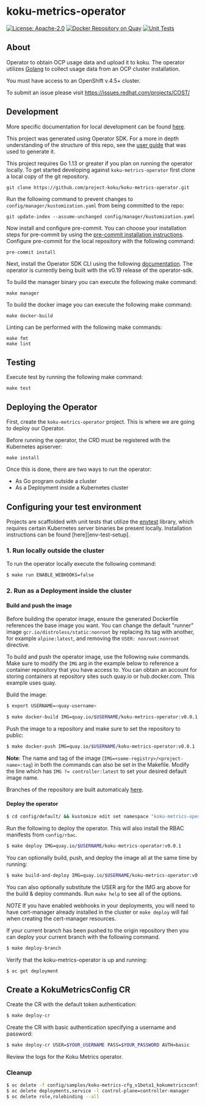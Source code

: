 # koku-metrics-operator

[![License: Apache-2.0](https://img.shields.io/github/license/project-koku/koku.svg)](https://www.apache.org/licenses/LICENSE-2.0)
[![Docker Repository on Quay](https://quay.io/repository/project-koku/koku-metrics-operator/status "Docker Repository on Quay")](https://quay.io/repository/project-koku/koku-metrics-operator)
[![Unit Tests](https://github.com/project-koku/koku-metrics-operator/workflows/Unit%20Tests/badge.svg)](https://github.com/project-koku/koku-metrics-operator/actions?query=branch%3Amain+workflow%3A%22Unit+Tests%22)

## About

Operator to obtain OCP usage data and upload it to koku. The operator utilizes [Golang](http://golang.org/) to collect usage data from an OCP cluster installation.

You must have access to an OpenShift v.4.5+ cluster.

To submit an issue please visit https://issues.redhat.com/projects/COST/


## Development

More specific documentation for local development can be found [here](docs/local-development.md).

This project was generated using Operator SDK. For a more in depth understanding of the structure of this repo, see the [user guide](https://sdk.operatorframework.io/docs/building-operators/golang/quickstart/) that was used to generate it.

This project requires Go 1.13 or greater if you plan on running the operator locally. To get started developing against `koku-metrics-operator` first clone a local copy of the git repository.

```
git clone https://github.com/project-koku/koku-metrics-operator.git
```

Run the following command to prevent changes to `config/manager/kustomization.yaml` from being committed to the repo:

```
git update-index --assume-unchanged config/manager/kustomization.yaml
```

Now install and configure pre-commit. You can choose your installation steps for pre-commit by using the [pre-commit installation instructions](https://pre-commit.com/#installation). Configure pre-commit for the local repository with the following command:

```
pre-commit install
```

Next, install the Operator SDK CLI using the following [documentation](https://sdk.operatorframework.io/docs/installation/install-operator-sdk/). The operator is currently being built with the v0.19 release of the operator-sdk.

To build the manager binary you can execute the following make command:

```
make manager
```

To build the docker image you can execute the following make command:

```
make docker-build
```

Linting can be performed with the following make commands:

```
make fmt
make lint
```

## Testing

Execute test by running the following make command:

```
make test
```

## Deploying the Operator

First, create the `koku-metrics-operator` project. This is where we are going to deploy our Operator.

Before running the operator, the CRD must be registered with the Kubernetes apiserver:

```
make install
```

Once this is done, there are two ways to run the operator:

- As Go program outside a cluster
- As a Deployment inside a Kubernetes cluster

## Configuring your test environment

Projects are scaffolded with unit tests that utilize the [envtest](https://godoc.org/sigs.k8s.io/controller-runtime/pkg/envtest)
library, which requires certain Kubernetes server binaries be present locally.
Installation instructions can be found [here][env-test-setup].

### 1. Run locally outside the cluster

To run the operator locally execute the following command:

```sh
$ make run ENABLE_WEBHOOKS=false
```

### 2. Run as a Deployment inside the cluster

#### Build and push the image

Before building the operator image, ensure the generated Dockerfile references
the base image you want. You can change the default "runner" image `gcr.io/distroless/static:nonroot`
by replacing its tag with another, for example `alpine:latest`, and removing
the `USER: nonroot:nonroot` directive.

To build and push the operator image, use the following `make` commands.
Make sure to modify the `IMG` arg in the example below to reference a container repository that
you have access to. You can obtain an account for storing containers at
repository sites such quay.io or hub.docker.com. This example uses quay.

Build the image:
```sh
$ export USERNAME=<quay-username>

$ make docker-build IMG=quay.io/$USERNAME/koku-metrics-operator:v0.0.1
```

Push the image to a repository and make sure to set the repository to public:

```sh
$ make docker-push IMG=quay.io/$USERNAME/koku-metrics-operator:v0.0.1
```
**Note**:
The name and tag of the image (`IMG=<some-registry>/<project-name>:tag`) in both the commands can also be set in the Makefile. Modify the line which has `IMG ?= controller:latest` to set your desired default image name.

Branches of the repository are built automaticaly [here](https://quay.io/repository/project-koku/koku-metrics-operator).


#### Deploy the operator


```sh
$ cd config/default/ && kustomize edit set namespace "koku-metrics-operator" && cd ../..
```

Run the following to deploy the operator. This will also install the RBAC manifests from `config/rbac`.

```sh
$ make deploy IMG=quay.io/$USERNAME/koku-metrics-operator:v0.0.1
```

You can optionally build, push, and deploy the image all at the same time by running:

```sh
$ make build-and-deploy IMG=quay.io/$USERNAME/koku-metrics-operator:v0.0.1
```

You can also optionally substitute the USER arg for the IMG arg above for the build & deploy commands. Run `make help` to see all of the options.

*NOTE* If you have enabled webhooks in your deployments, you will need to have cert-manager already installed
in the cluster or `make deploy` will fail when creating the cert-manager resources.

If your current branch has been pushed to the origin repository then you can deploy your current branch with the following command.
```sh
$ make deploy-branch
```

Verify that the koku-metrics-operator is up and running:

```console
$ oc get deployment
```

## Create a KokuMetricsConfig CR

Create the CR with the default token authentication:

```sh
$ make deploy-cr
```

Create the CR with basic authentication specifying a username and password:

```sh
$ make deploy-cr USER=$YOUR_USERNAME PASS=$YOUR_PASSWORD AUTH=basic
```

Review the logs for the Koku Metrics operator.

### Cleanup

```sh
$ oc delete -f config/samples/koku-metrics-cfg_v1beta1_kokumetricsconfig.yaml
$ oc delete deployments,service -l control-plane=controller-manager
$ oc delete role,rolebinding --all
```
